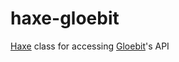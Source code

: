 haxe-gloebit
============


[Haxe](http://haxe.org/) class for accessing [Gloebit](http://docs.gloebit.com/)'s API
